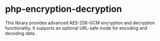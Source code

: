 # php-encryption-decryption
This library provides advanced AES-256-GCM encryption and decryption functionality. It supports an optional URL-safe mode for encoding and decoding data.
